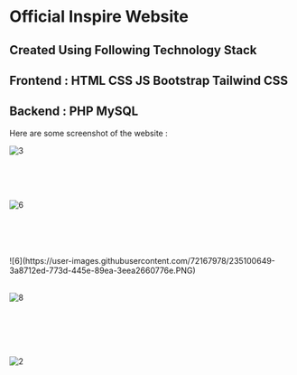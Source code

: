 # Official Inspire Website

## Created Using Following Technology Stack

## Frontend : HTML CSS JS Bootstrap Tailwind CSS <br />
## Backend  : PHP MySQL

Here are some screenshot of the website : 


![3](https://user-images.githubusercontent.com/72167978/235100515-7453e979-5249-4ff9-b1e5-18edc30a4b36.PNG)
<br />
<br />


<br />
<br />

![6](https://user-images.githubusercontent.com/72167978/235100607-754980dd-97aa-4462-a0f4-338bbb073e97.PNG)


<br />
<br />


<br />
<br />
![6](https://user-images.githubusercontent.com/72167978/235100649-3a8712ed-773d-445e-89ea-3eea2660776e.PNG)

<br />
<br />

![8](https://user-images.githubusercontent.com/72167978/235100679-b5162d45-5c47-4541-98dd-24189edfb69e.PNG)

<br />
<br />


<br />
<br />


![2](https://user-images.githubusercontent.com/72167978/235100736-3845c6f1-accf-42a8-9017-40b96fb084bf.PNG)

